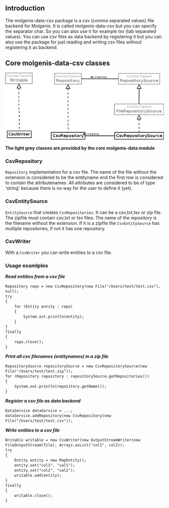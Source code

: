 ## Introduction

The molgenis-data-csv package is a csv (comma separated values) file backend for Molgenis. It is called molgenis-data-csv but you can specify the separator char. So you can also use it for example tsv (tab separated values). You can use csv files as data backend by registering it but you can also use the package for just reading and writing csv files without registering it as backend.


## Core molgenis-data-csv classes
<img src="molgenis-data-csv.png" />

**The light grey classes are provided by the core molgenis-data module**

### CsvRepository
`Repository` implementation for a csv file. The name of the file without the extension is considered to be the entityname end the first row is considered to contain the attributenames. All attributes are considered to be of type 'string' because there is no way for the user to define it (yet). 


### CsvEntitySource
`EntitySource` that creates `CsvRepositories`. It can be a csv,txt,tsv or zip file. The zipfile must contain csv,txt or tsv files. The name of the repository is the filename without the extension. If it is a zipfile the `CsvEntitySource` has multiple repositories, if not it has one repository.

### CsvWriter
With a `CsvWriter` you can write entities to a csv file.


### Usage examlples
***Read entities from a csv file***

```
Repository repo = new CsvRepository(new File("/Users/test/test.csv"), null);
try
{
	for (Entity entity : repo)
    {
    	System.out.println(entity);
    }
}
finally
{
 	repo.close();
}
```

***Print all csv filenames (entitynames) in a zip file***

```
RepositorySource repositorySource = new CsvRepositorySource(new File("/Users/test/test.zip"));
for (Repository repository : repositorySource.getRepositories())
{
	System.out.println(repository.getName());
}
```

***Register a csv file as data backend***

```
DataService dataService = ...;
dataService.addRepository(new CsvRepository(new File("/Users/test/test.csv"));
```

***Write entities to a csv file***

```
Writable writable = new CsvWriter(new OutputStreamWriter(new FileOutputStream(file), Arrays.asList("col1", col2));
try
{
	Entity entity = new MapEntity();
	entity.set("col1", "val1");
	entity.set("col2", "val2");
	writable.add(entity);
}
finally
{
	writable.close();
}
```

